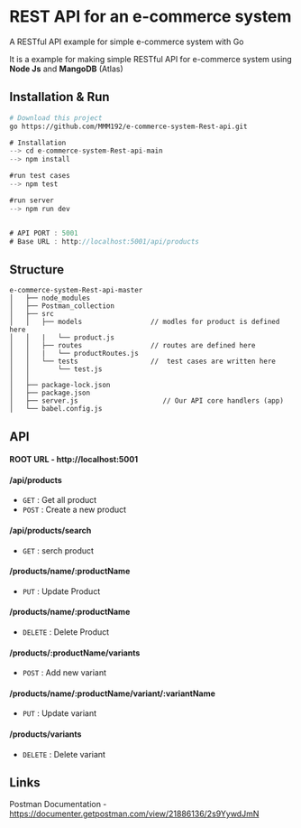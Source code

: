 #  REST API for an e-commerce system
A RESTful API example for simple  e-commerce system  with Go

It is a example for making simple RESTful API for e-commerce system using **Node Js**  and **MangoDB** (Atlas)

## Installation & Run
```bash
# Download this project
go https://github.com/MMM192/e-commerce-system-Rest-api.git
```


```go
# Installation
--> cd e-commerce-system-Rest-api-main
--> npm install

#run test cases
--> npm test

#run server
--> npm run dev


# API PORT : 5001
# Base URL : http://localhost:5001/api/products
```


## Structure
```
e-commerce-system-Rest-api-master
│   ├── node_modules
│   ├── Postman_collection
│   ├── src                        
│   │   ├── models                 // modles for product is defined here
│   │   |   └── product.js
│   │   ├── routes                 // routes are defined here 
│   │   |   └── productRoutes.js            
│   │   └── tests                  //  test cases are written here 
│   │       └── test.js              
│   │           
│   ├── package-lock.json
│   ├── package.json
│   ├── server.js                     // Our API core handlers (app)
│   └── babel.config.js       
```

## API 
#### ROOT URL - http://localhost:5001

#### /api/products
* `GET` : Get all product
* `POST` : Create a new product

#### /api/products/search
* `GET` : serch product 
 

#### /products/name/:productName
* `PUT` : Update Product
 
#### /products/name/:productName
* `DELETE` : Delete Product

#### /products/:productName/variants
* `POST` : Add new variant


#### /products/name/:productName/variant/:variantName
* `PUT` : Update variant

#### /products/variants
* `DELETE` : Delete variant

## Links
Postman Documentation  -  https://documenter.getpostman.com/view/21886136/2s9YywdJmN



 
